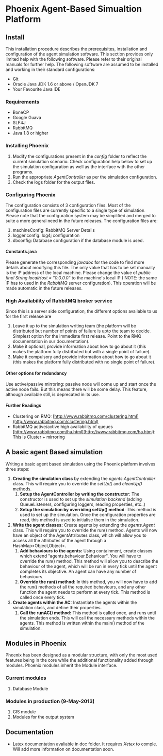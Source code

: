 # Phoenix Agent-Based Simualtion Platform

## Install

This installation procedure describes the prerequisites, installation and configuration of the agent simulation software. This section provides only limited help with the following software. Please refer to their original manuals for further help. The following software are assumed to be installed and working in their standard configurations:

* Git
* Oracle Java JDK 1.6 or above / OpenJDK 7
* Your Favourite Java IDE

### Requirements

* BoneCP
* Google Guava
* SLF4J
* RabbitMQ
* Java 1.8 or higher

### Installing Phoenix

1. Modify the configurations present in the _config_ folder to reflect the current simulation scenario. Check configuration help below to set up the simulation configuration as well as the interface with the other programs.
2. Run the appropriate _AgentController_ as per the simulation configuration.
3. Check the logs folder for the output files.

### Configuring Phoenix

The configuration consists of 3 configuration files. Most of the configuration files are currently specific to a single type of simulation. Please note that the configuration system may be simplified and merged to suite a more general need in the future releases. The configuration files are:

1. machineConfig: RabbitMQ Server Details
2. logger.config: log4j configuration
3. dbconfig: Database configuration if the database module is used.

#### Constants.java

Please generate the corresponding _javadoc_ for the code to find more details about modifying this file. The only value that has to be set manually is the IP address of the local machine. Please change the value of _public final String localHost = "0.0.0.0"_ to the machine's local IP ( NOTE: the same IP has to used in the _RabbitMQ_ server configuration). This operation will be made automatic in the future releases.

### High Availability of RabbitMQ broker service

Since this is a server side configuration, the different options available to us for the first release are

1. Leave it up to the simulation writing team (the platform will be distributed but number of points of failure is upto the team to decide. Simplest option for the immediate first release. Point to the RMQ documentation in our documentation). 
2. Make it optional, provide information about how to go about it (this makes the platform fully distributed but with a single point of failure). 
3. Make it compulsory and provide information about how to go about it (this makes the platform fully distributed with no single point of failure).

#### Other options for redundancy

Use active/passive mirroring: passive node will come up and start once the active node fails. But this means there will be some delay. This feature, although available still, is deprecated in its use.

#### Further Readings

* Clustering on RMQ: [http://www.rabbitmq.com/clustering.html](http://www.rabbitmq.com/clustering.html)
* RabbitMQ active/active high availability of queues [http://www.rabbitmq.com/ha.html](http://www.rabbitmq.com/ha.html): This is Cluster + mirroring

## A basic agent Based simulation

Writing a basic agent based simulation using the Phoenix platform involves three steps:

1. __Creating the simulation class__ by extending the _agents.AgentController_ class. This will require you to override the _setUp()_ and _cleanUp()_ methods.
    1. __Setup the AgentController by writing the constructor:__ The constructor is used to set up the _simulation backend_ (adding QueueListeners, configuring loggers, reading properties, etc..)
    2. __Setup the simulation by overriding setUp() method__: This method is used to set up the simulation. Once the configuration properties are read, this method is used to initialise them in the simulation.
2. __Write the agent classes:__ Create agents by extending the _agents.Agent_ class. This will require you to override the run() method. Agents will now have an object of the AgentAttributes class, which will allow you to access all the attributes of the agent through a HashMap\<Object,Object\>.
    1. __Add behaviours to the agents:__ Using containment, create classes which extend "agents.behaviour.Behaviour". You will have to override the run() method. This method will allow you to describe the behaviour of the agent, which will be run in every tick until the agent completes its objective. An agent can have any number of behaviours.
    2. __Override the run() method:__ In this method, you will now have to add the run() methods of all the required behaviours, and any other function the agent needs to perform at every tick. This method is called once every tick.
3. __Create agents within the AC:__ Instantiate the agents within the simulation class, and define their properties.
    1. __Call the runAC() method:__ This method is called once, and runs until the simulation ends. This will call the necessary methods within the agents. This method is written within the main() method of the simulation.

## Modules in Phoenix

Phoenix has been designed as a modular structure, with only the most used features being in the core while the additional functionality added through modules. Phoenix modules inherit the Module interface.

### Current modules

1. Database Module

### Modules in production (9-May-2013)

1. GIS module
2. Modules for the output system

## Documentation

* Latex documentation avaliable in doc folder. It requires _Xetex_ to comple. Will add more information on documentation soon.
